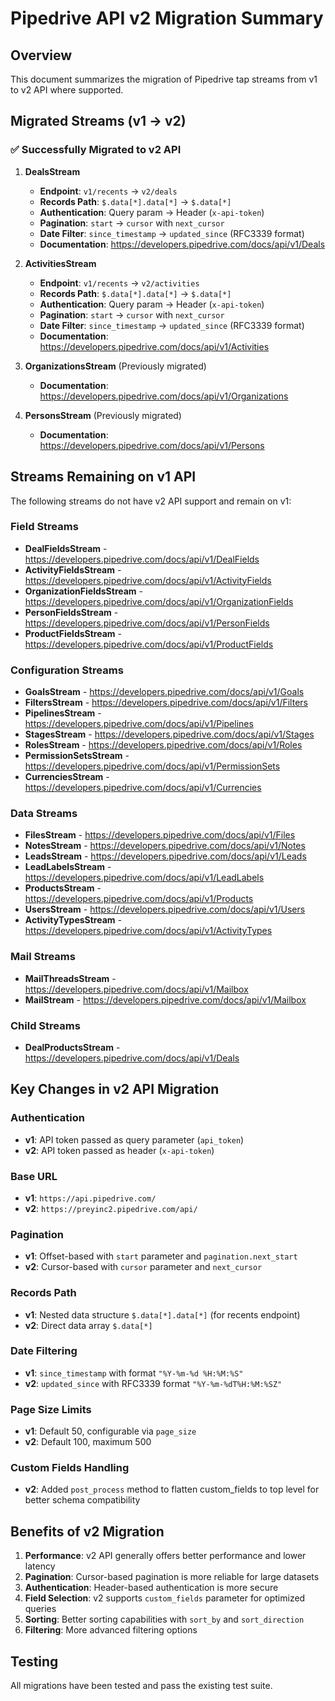 # Pipedrive API v2 Migration Summary

## Overview
This document summarizes the migration of Pipedrive tap streams from v1 to v2 API where supported.

## Migrated Streams (v1 → v2)

### ✅ Successfully Migrated to v2 API

1. **DealsStream**
   - **Endpoint**: `v1/recents` → `v2/deals`
   - **Records Path**: `$.data[*].data[*]` → `$.data[*]`
   - **Authentication**: Query param → Header (`x-api-token`)
   - **Pagination**: `start` → `cursor` with `next_cursor`
   - **Date Filter**: `since_timestamp` → `updated_since` (RFC3339 format)
   - **Documentation**: https://developers.pipedrive.com/docs/api/v1/Deals

2. **ActivitiesStream**
   - **Endpoint**: `v1/recents` → `v2/activities`
   - **Records Path**: `$.data[*].data[*]` → `$.data[*]`
   - **Authentication**: Query param → Header (`x-api-token`)
   - **Pagination**: `start` → `cursor` with `next_cursor`
   - **Date Filter**: `since_timestamp` → `updated_since` (RFC3339 format)
   - **Documentation**: https://developers.pipedrive.com/docs/api/v1/Activities

3. **OrganizationsStream** (Previously migrated)
   - **Documentation**: https://developers.pipedrive.com/docs/api/v1/Organizations

4. **PersonsStream** (Previously migrated)
   - **Documentation**: https://developers.pipedrive.com/docs/api/v1/Persons

## Streams Remaining on v1 API

The following streams do not have v2 API support and remain on v1:

### Field Streams
- **DealFieldsStream** - https://developers.pipedrive.com/docs/api/v1/DealFields
- **ActivityFieldsStream** - https://developers.pipedrive.com/docs/api/v1/ActivityFields
- **OrganizationFieldsStream** - https://developers.pipedrive.com/docs/api/v1/OrganizationFields
- **PersonFieldsStream** - https://developers.pipedrive.com/docs/api/v1/PersonFields
- **ProductFieldsStream** - https://developers.pipedrive.com/docs/api/v1/ProductFields

### Configuration Streams
- **GoalsStream** - https://developers.pipedrive.com/docs/api/v1/Goals
- **FiltersStream** - https://developers.pipedrive.com/docs/api/v1/Filters
- **PipelinesStream** - https://developers.pipedrive.com/docs/api/v1/Pipelines
- **StagesStream** - https://developers.pipedrive.com/docs/api/v1/Stages
- **RolesStream** - https://developers.pipedrive.com/docs/api/v1/Roles
- **PermissionSetsStream** - https://developers.pipedrive.com/docs/api/v1/PermissionSets
- **CurrenciesStream** - https://developers.pipedrive.com/docs/api/v1/Currencies

### Data Streams
- **FilesStream** - https://developers.pipedrive.com/docs/api/v1/Files
- **NotesStream** - https://developers.pipedrive.com/docs/api/v1/Notes
- **LeadsStream** - https://developers.pipedrive.com/docs/api/v1/Leads
- **LeadLabelsStream** - https://developers.pipedrive.com/docs/api/v1/LeadLabels
- **ProductsStream** - https://developers.pipedrive.com/docs/api/v1/Products
- **UsersStream** - https://developers.pipedrive.com/docs/api/v1/Users
- **ActivityTypesStream** - https://developers.pipedrive.com/docs/api/v1/ActivityTypes

### Mail Streams
- **MailThreadsStream** - https://developers.pipedrive.com/docs/api/v1/Mailbox
- **MailStream** - https://developers.pipedrive.com/docs/api/v1/Mailbox

### Child Streams
- **DealProductsStream** - https://developers.pipedrive.com/docs/api/v1/Deals

## Key Changes in v2 API Migration

### Authentication
- **v1**: API token passed as query parameter (`api_token`)
- **v2**: API token passed as header (`x-api-token`)

### Base URL
- **v1**: `https://api.pipedrive.com/`
- **v2**: `https://preyinc2.pipedrive.com/api/`

### Pagination
- **v1**: Offset-based with `start` parameter and `pagination.next_start`
- **v2**: Cursor-based with `cursor` parameter and `next_cursor`

### Records Path
- **v1**: Nested data structure `$.data[*].data[*]` (for recents endpoint)
- **v2**: Direct data array `$.data[*]`

### Date Filtering
- **v1**: `since_timestamp` with format `"%Y-%m-%d %H:%M:%S"`
- **v2**: `updated_since` with RFC3339 format `"%Y-%m-%dT%H:%M:%SZ"`

### Page Size Limits
- **v1**: Default 50, configurable via `page_size`
- **v2**: Default 100, maximum 500

### Custom Fields Handling
- **v2**: Added `post_process` method to flatten custom_fields to top level for better schema compatibility

## Benefits of v2 Migration

1. **Performance**: v2 API generally offers better performance and lower latency
2. **Pagination**: Cursor-based pagination is more reliable for large datasets
3. **Authentication**: Header-based authentication is more secure
4. **Field Selection**: v2 supports `custom_fields` parameter for optimized queries
5. **Sorting**: Better sorting capabilities with `sort_by` and `sort_direction`
6. **Filtering**: More advanced filtering options

## Testing
All migrations have been tested and pass the existing test suite.
